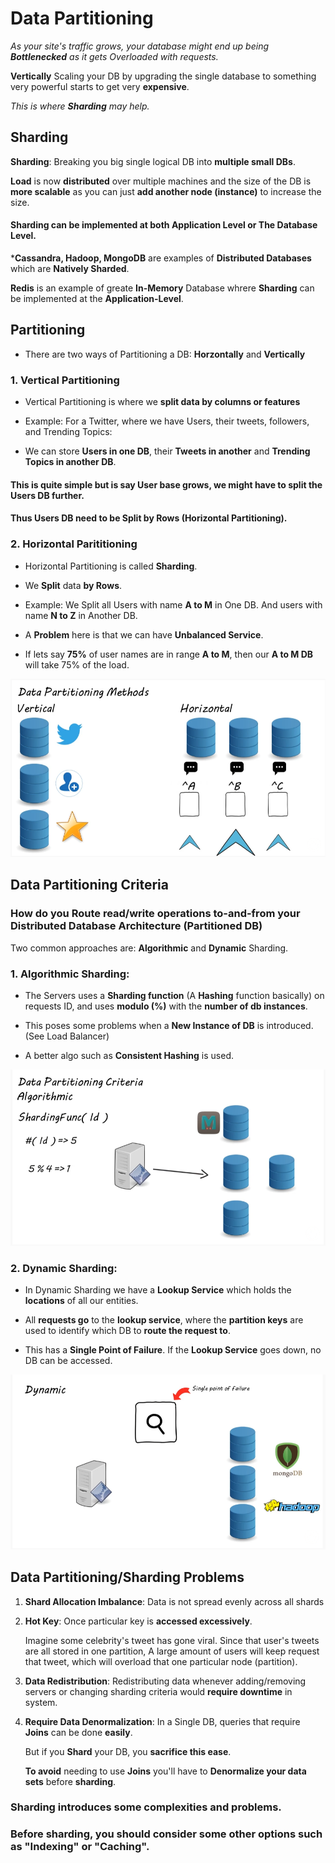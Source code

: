 # Data Partitioning 

_As your site's traffic grows, your database might end up being **Bottlenecked** as it gets Overloaded with requests._

**Vertically** Scaling your DB by upgrading the single database to something very powerful starts to get very **expensive**.

_This is where **Sharding** may help._

## Sharding

**Sharding**: Breaking you big single logical DB into **multiple small DBs**. 

**Load** is now **distributed** over multiple machines and the size of the DB is **more scalable** as you can just **add another node (instance)** to increase the size. 

#### Sharding can be implemented at both Application Level or The Database Level. 

***Cassandra, Hadoop, MongoDB** are examples of **Distributed Databases** which are **Natively Sharded**. 

**Redis** is an example of greate **In-Memory** Database whrere **Sharding** can be implemented at the **Application-Level**.


## Partitioning 

- There are two ways of Partitioning a DB: **Horzontally** and **Vertically** 

### 1. Vertical Partitioning 

- Vertical Partitioning is where we **split data by columns or features** 

- Example: For a Twitter, where we have Users, their tweets, followers, and Trending Topics:

- We can store **Users in one DB**, their **Tweets in another** and **Trending Topics in another DB**.

#### This is quite simple but is say User base grows, we might have to split the Users DB further. 

#### Thus Users DB need to be Split by Rows (Horizontal Partitioning).


### 2. Horizontal Parititioning 

- Horizontal Partitioning is called **Sharding**. 

- We **Split** data **by Rows**.

- Example: We Split all Users with name **A to M** in One DB. And users with name **N to Z** in Another DB. 

- A **Problem** here is that we can have **Unbalanced Service**.

- If lets say **75%** of user names are in range **A to M**, then our **A to M DB** will take 75% of the load. 

![db-part1](./db_part_h_v_v.png)


## Data Partitioning Criteria 

### How do you Route read/write operations to-and-from your Distributed Database Architecture (Partitioned DB)

Two common approaches are: **Algorithmic** and **Dynamic** Sharding. 

### 1. Algorithmic Sharding: 

- The Servers uses a **Sharding function** (A **Hashing** function basically) on requests ID, and uses **modulo (%)** with the **number of db instances**. 

- This poses some problems when a **New Instance of DB** is introduced. (See Load Balancer)

- A better algo such as **Consistent Hashing** is used. 

![db-part2](./db_part_algo_shard.png)


### 2. Dynamic Sharding: 

- In Dynamic Sharding we have a **Lookup Service** which holds the **locations** of all our entities.

- All **requests go** to the **lookup service**, where the **partition keys** are used to identify which DB to **route the request to**.

- This has a **Single Point of Failure**. If the **Lookup Service** goes down, no DB can be accessed. 

![db-part3](./db_part_dynamic_shard.png)



## Data Partitioning/Sharding Problems

1. **Shard Allocation Imbalance**:
    Data is not spread evenly across all shards 

2. **Hot Key**: 
    Once particular key is **accessed excessively**. 
    
    Imagine some celebrity's tweet has gone viral. 
    Since that user's tweets are all stored in one partition, A large amount of users will keep request that tweet, which will overload that one particular node (partition).

3. **Data Redistribution**: 
    Redistributing data whenever adding/removing servers or changing sharding criteria would **require downtime** in system. 

4. **Require Data Denormalization**:
    In a Single DB, queries that require **Joins** can be done **easily**. 

    But if you **Shard** your DB, you **sacrifice this ease**.

    **To avoid** needing to use **Joins** you'll have to **Denormalize your data sets** before **sharding**.  



### Sharding introduces some complexities and problems. 

### Before sharding, you should consider some other options such as "Indexing" or "Caching". 